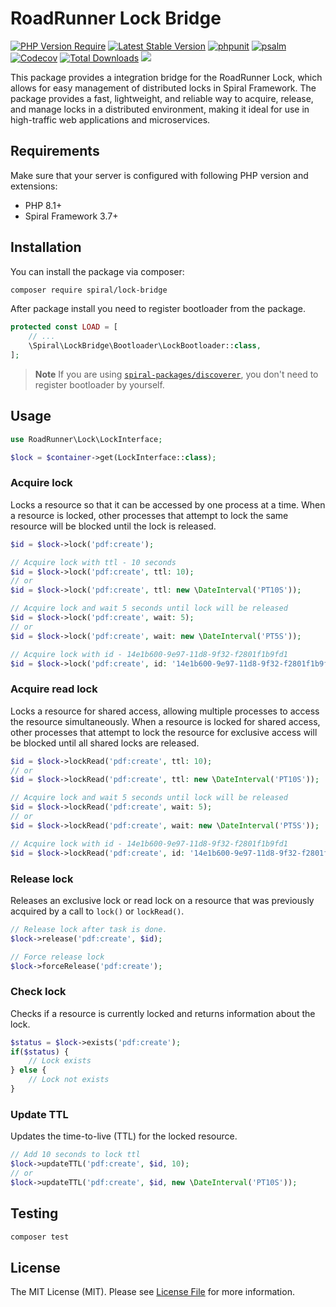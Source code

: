 # RoadRunner Lock Bridge

[![PHP Version Require](https://poser.pugx.org/spiral/lock-bridge/require/php)](https://packagist.org/packages/spiral/lock-bridge)
[![Latest Stable Version](https://poser.pugx.org/spiral/lock-bridge/v/stable)](https://packagist.org/packages/spiral/lock-bridge)
[![phpunit](https://github.com/spiral/lock-bridge/actions/workflows/phpunit.yml/badge.svg)](https://github.com/spiral/lock-bridge/actions)
[![psalm](https://github.com/spiral/lock-bridge/actions/workflows/psalm.yml/badge.svg)](https://github.com/spiral/lock-bridge/actions)
[![Codecov](https://codecov.io/gh/spiral/lock-bridge/branch/1.x/graph/badge.svg)](https://codecov.io/gh/spiral/lock-bridge/)
[![Total Downloads](https://poser.pugx.org/spiral/lock-bridge/downloads)](https://packagist.org/spiral/lock-bridge/phpunit)
<a href="https://discord.gg/8bZsjYhVVk"><img src="https://img.shields.io/badge/discord-chat-magenta.svg"></a>

This package provides a integration bridge for the RoadRunner Lock, which allows for easy management of
distributed locks in Spiral Framework. The package provides a fast, lightweight, and reliable way to acquire, release,
and manage locks in a distributed environment, making it ideal for use in high-traffic web applications and
microservices.

## Requirements

Make sure that your server is configured with following PHP version and extensions:

- PHP 8.1+
- Spiral Framework 3.7+

## Installation

You can install the package via composer:

```bash
composer require spiral/lock-bridge
```

After package install you need to register bootloader from the package.

```php
protected const LOAD = [
    // ...
    \Spiral\LockBridge\Bootloader\LockBootloader::class,
];
```

> **Note**
> If you are using [`spiral-packages/discoverer`](https://github.com/spiral-packages/discoverer),
> you don't need to register bootloader by yourself.

## Usage

```php
use RoadRunner\Lock\LockInterface;

$lock = $container->get(LockInterface::class);
```

### Acquire lock

Locks a resource so that it can be accessed by one process at a time. When a resource is locked, other processes that
attempt to lock the same resource will be blocked until the lock is released.

```php
$id = $lock->lock('pdf:create');

// Acquire lock with ttl - 10 seconds
$id = $lock->lock('pdf:create', ttl: 10);
// or
$id = $lock->lock('pdf:create', ttl: new \DateInterval('PT10S'));

// Acquire lock and wait 5 seconds until lock will be released
$id = $lock->lock('pdf:create', wait: 5);
// or
$id = $lock->lock('pdf:create', wait: new \DateInterval('PT5S'));

// Acquire lock with id - 14e1b600-9e97-11d8-9f32-f2801f1b9fd1
$id = $lock->lock('pdf:create', id: '14e1b600-9e97-11d8-9f32-f2801f1b9fd1');
```

### Acquire read lock

Locks a resource for shared access, allowing multiple processes to access the resource simultaneously. When a resource
is locked for shared access, other processes that attempt to lock the resource for exclusive access will be blocked
until all shared locks are released.

```php
$id = $lock->lockRead('pdf:create', ttl: 10);
// or
$id = $lock->lockRead('pdf:create', ttl: new \DateInterval('PT10S'));

// Acquire lock and wait 5 seconds until lock will be released
$id = $lock->lockRead('pdf:create', wait: 5);
// or
$id = $lock->lockRead('pdf:create', wait: new \DateInterval('PT5S'));

// Acquire lock with id - 14e1b600-9e97-11d8-9f32-f2801f1b9fd1
$id = $lock->lockRead('pdf:create', id: '14e1b600-9e97-11d8-9f32-f2801f1b9fd1');
```

### Release lock

Releases an exclusive lock or read lock on a resource that was previously acquired by a call to `lock()`
or `lockRead()`.

```php
// Release lock after task is done.
$lock->release('pdf:create', $id);

// Force release lock
$lock->forceRelease('pdf:create');
```

### Check lock

Checks if a resource is currently locked and returns information about the lock.

```php
$status = $lock->exists('pdf:create');
if($status) {
    // Lock exists
} else {
    // Lock not exists
}
```

### Update TTL

Updates the time-to-live (TTL) for the locked resource.

```php
// Add 10 seconds to lock ttl
$lock->updateTTL('pdf:create', $id, 10);
// or
$lock->updateTTL('pdf:create', $id, new \DateInterval('PT10S'));
```

## Testing

```bash
composer test
```

## License

The MIT License (MIT). Please see [License File](LICENSE) for more information.
